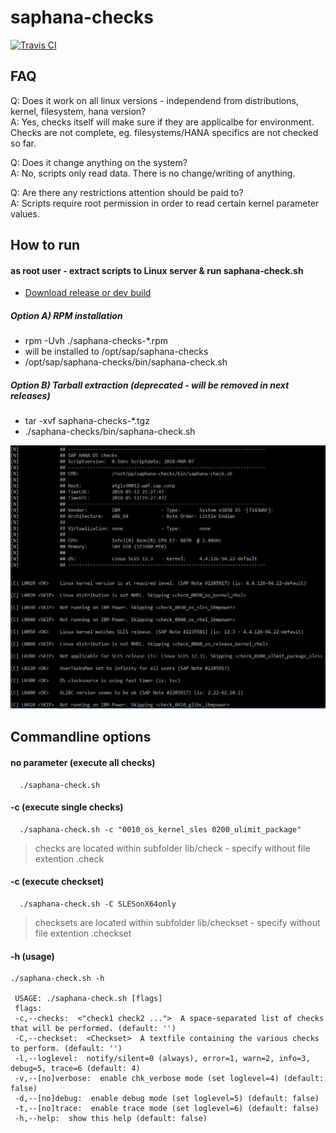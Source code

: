 # saphana-checks
[![Travis CI](https://travis-ci.mo.sap.corp/SAP-COE-HPTI/saphana-checks.svg?token=1mpYpLDN3GSv5tMmhNxn&branch=master)](https://travis-ci.mo.sap.corp/SAP-COE-HPTI/saphana-checks)

## FAQ
Q: Does it work on all linux versions - independend from distributions, kernel, filesystem, hana version?  
A: Yes, checks itself will make sure if they are applicalbe for environment. Checks are not complete, eg. filesystems/HANA specifics are not checked so far.

Q: Does it change anything on the system?  
A: No, scripts only read data. There is no change/writing of anything.

Q: Are there any restrictions attention should be paid to?  
A: Scripts require root permission in order to read certain kernel parameter values.

## How to run

#### as root user - extract scripts to Linux server & run saphana-check.sh
* [Download release or dev build](https://github.wdf.sap.corp/SAP-COE-HPTI/saphana-checks/releases)

##### Option A) RPM installation
* rpm -Uvh ./saphana-checks-*.rpm
* will be installed to /opt/sap/saphana-checks
* /opt/sap/saphana-checks/bin/saphana-check.sh

##### Option B) Tarball extraction (deprecated - will be removed in next releases)
* tar -xvf saphana-checks-*.tgz
* ./saphana-checks/bin/saphana-check.sh

![Example Output](/docs/Example-Output.png?raw=true "Example Output")

## Commandline options

#### no parameter    (execute all checks)
```
  ./saphana-check.sh
```

#### -c    (execute single checks)
```
  ./saphana-check.sh -c "0010_os_kernel_sles 0200_ulimit_package"
```
> checks are located within subfolder lib/check - specify without file extention .check


#### -c    (execute checkset)
```
  ./saphana-check.sh -C SLESonX64only
```
> checksets are located within subfolder lib/checkset - specify without file extention .checkset


#### -h    (usage)
```
./saphana-check.sh -h

 USAGE: ./saphana-check.sh [flags]
 flags:
 -c,--checks:  <"check1 check2 ...">  A space-separated list of checks that will be performed. (default: '')
 -C,--checkset:  <Checkset>  A textfile containing the various checks to perform. (default: '')
 -l,--loglevel:  notify/silent=0 (always), error=1, warn=2, info=3, debug=5, trace=6 (default: 4)
 -v,--[no]verbose:  enable chk_verbose mode (set loglevel=4) (default: false)
 -d,--[no]debug:  enable debug mode (set loglevel=5) (default: false)
 -t,--[no]trace:  enable trace mode (set loglevel=6) (default: false)
 -h,--help:  show this help (default: false)
```
